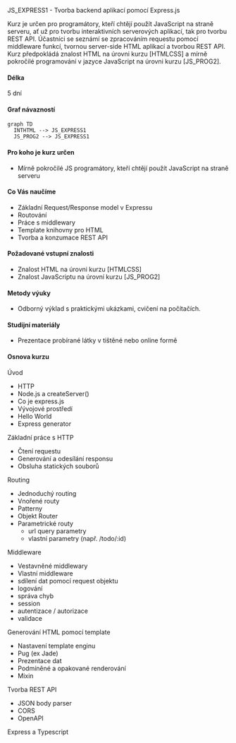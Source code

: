 JS_EXPRESS1 - Tvorba backend aplikací pomocí Express.js

Kurz je určen pro programátory, kteří chtějí použít JavaScript na straně serveru, ať už pro tvorbu interaktivních serverových aplikací, tak pro tvorbu REST API. Účastníci se seznámí se zpracováním requestu pomocí middleware funkcí, tvornou server-side HTML aplikací a tvorbou REST API. Kurz předpokládá znalost HTML na úrovni kurzu [HTMLCSS] a mírně pokročilé programování v jazyce JavaScript na úrovni kurzu [JS_PROG2].

#### Délka

5 dní

#### Graf návazností

```mermaid
graph TD
  INTHTML --> JS_EXPRESS1
  JS_PROG2 --> JS_EXPRESS1
```

#### Pro koho je kurz určen

- Mírně pokročilé JS programátory, kteří chtějí použít JavaScript na straně serveru

#### Co Vás naučíme

- Základní Request/Response model v Expressu
- Routování
- Práce s middlewary
- Template knihovny pro HTML
- Tvorba a konzumace REST API

#### Požadované vstupní znalosti

- Znalost HTML na úrovni kurzu [HTMLCSS]
- Znalost JavaScriptu na úrovní kurzu [JS_PROG2]

#### Metody výuky

- Odborný výklad s praktickými ukázkami, cvičení na počítačích.

#### Studijní materiály

- Prezentace probírané látky v tištěné nebo online formě

#### Osnova kurzu

Úvod

- HTTP
- Node.js a createServer()
- Co je express.js
- Vývojové prostředí
- Hello World
- Express generator

Základní práce s HTTP

- Čtení requestu
- Generování a odesílání responsu
- Obsluha statických souborů

Routing

- Jednoduchý routing
- Vnořené routy
- Patterny
- Objekt Router
- Parametrické routy
  - url query parametry
  - vlastní parametry (např. /todo/:id)

Middleware

- Vestavněné middlewary
- Vlastní middleware
- sdílení dat pomocí request objektu
- logování
- správa chyb
- session
- autentizace / autorizace
- validace

Generování HTML pomocí template

- Nastavení template enginu
- Pug (ex Jade)
- Prezentace dat
- Podmíněné a opakované renderování
- Mixin

Tvorba REST API

- JSON body parser
- CORS
- OpenAPI

Express a Typescript
